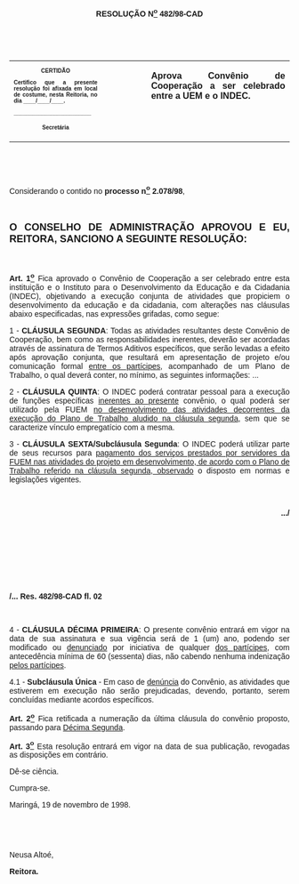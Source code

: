 <BODY>

<B><FONT FACE="Arial"><P ALIGN="CENTER"></P>
<P ALIGN="CENTER">RESOLU&Ccedil;&Atilde;O  N<U><SUP>o</U></SUP> 482/98-CAD</P>
<P ALIGN="JUSTIFY"></P>
<P ALIGN="JUSTIFY">&nbsp;</P>
<P ALIGN="JUSTIFY">&nbsp;</P></B></FONT>
<TABLE CELLSPACING=0 BORDER=0 CELLPADDING=7 WIDTH=596>
<TR><TD WIDTH="33%" VALIGN="TOP">
<B><FONT FACE="Arial" SIZE=1><P ALIGN="CENTER">CERTID&Atilde;O</P>
<P ALIGN="JUSTIFY">   Certifico que a presente resolu&ccedil;&atilde;o foi afixada em local de costume, nesta Reitoria, no dia ____/____/____.</P>
<P ALIGN="JUSTIFY"></P>
<P ALIGN="JUSTIFY">_________________________</P>
<P ALIGN="CENTER">Secret&aacute;ria</B></FONT></TD>
<TD WIDTH="16%" VALIGN="TOP">&nbsp;</TD>
<TD WIDTH="51%" VALIGN="TOP">
<B><FONT FACE="Arial"><P ALIGN="JUSTIFY">Aprova Conv&ecirc;nio de Coopera&ccedil;&atilde;o a ser celebrado entre a UEM e o INDEC.</B></FONT></TD>
</TR>
</TABLE>

<FONT FACE="Arial"><P ALIGN="JUSTIFY"></P>
<P ALIGN="JUSTIFY">&nbsp;</P>
<P ALIGN="JUSTIFY">&nbsp;</P>
<P ALIGN="JUSTIFY">&#9;Considerando o contido no <B>processo n<U><SUP>o</U></SUP> 2.078/98</B>,</P>
<B><P ALIGN="JUSTIFY"></P>
<P ALIGN="JUSTIFY">&nbsp;</P>
</FONT><FONT FACE="Arial" SIZE=4><P ALIGN="JUSTIFY">O CONSELHO DE ADMINISTRA&Ccedil;&Atilde;O APROVOU E EU, REITORA, SANCIONO A SEGUINTE RESOLU&Ccedil;&Atilde;O:</P>
</FONT><FONT FACE="Arial"><P ALIGN="JUSTIFY"></P>
<P ALIGN="JUSTIFY">&nbsp;</P>
</B><P ALIGN="JUSTIFY">&#9;<B>Art. 1<U><SUP>o</B></U></SUP> Fica aprovado o Conv&ecirc;nio de Coopera&ccedil;&atilde;o a ser celebrado entre esta institui&ccedil;&atilde;o e o Instituto para o Desenvolvimento da Educa&ccedil;&atilde;o e da Cidadania (INDEC), objetivando a execu&ccedil;&atilde;o conjunta de atividades que propiciem o desenvolvimento da educa&ccedil;&atilde;o e da cidadania, com altera&ccedil;&otilde;es nas cl&aacute;usulas abaixo especificadas, nas express&otilde;es grifadas, como segue:</P>
<P ALIGN="JUSTIFY">&#9;1 - <B>CL&Aacute;USULA SEGUNDA</B>: Todas as atividades resultantes deste Conv&ecirc;nio de Coopera&ccedil;&atilde;o, bem como as responsabilidades inerentes, dever&atilde;o ser acordadas atrav&eacute;s de assinatura de Termos Aditivos espec&iacute;ficos, que ser&atilde;o levadas a efeito ap&oacute;s aprova&ccedil;&atilde;o conjunta, que resultar&aacute; em apresenta&ccedil;&atilde;o de projeto e/ou comunica&ccedil;&atilde;o formal <U>entre os part&iacute;cipes</U>, acompanhado de um Plano de Trabalho, o qual dever&aacute; conter, no m&iacute;nimo, as seguintes informa&ccedil;&otilde;es: ...</P>
<P ALIGN="JUSTIFY">&#9;2 - <B>CL&Aacute;USULA QUINTA</B>: O INDEC poder&aacute; contratar pessoal para a execu&ccedil;&atilde;o de fun&ccedil;&otilde;es espec&iacute;ficas <U>inerentes ao presente</U> conv&ecirc;nio, o qual poder&aacute; ser utilizado pela FUEM <U>no desenvolvimento das atividades decorrentes da execu&ccedil;&atilde;o do Plano de Trabalho aludido na cl&aacute;usula segunda</U>, sem que se caracterize v&iacute;nculo empregat&iacute;cio com a mesma.</P>
<P ALIGN="JUSTIFY">&#9;3 - <B>CL&Aacute;USULA SEXTA/Subcl&aacute;usula Segunda</B>: O INDEC poder&aacute; utilizar parte de seus recursos para <U>pagamento dos servi&ccedil;os prestados por servidores da FUEM nas atividades do projeto em desenvolvimento, de acordo com o Plano de Trabalho referido na cl&aacute;usula segunda, observado</U> o disposto em normas e legisla&ccedil;&otilde;es vigentes.</P>
<P ALIGN="JUSTIFY"></P>
<P ALIGN="JUSTIFY">&nbsp;</P>
<B><P ALIGN="RIGHT">.../</P>
</B><P ALIGN="JUSTIFY"></P>
<P ALIGN="JUSTIFY">&nbsp;</P>
<P ALIGN="JUSTIFY">&nbsp;</P>
<P ALIGN="JUSTIFY">&nbsp;</P>
<P ALIGN="JUSTIFY">&nbsp;</P>
<B><P ALIGN="JUSTIFY">/... Res. 482/98-CAD&#9;&#9;&#9;&#9;&#9;&#9;&#9;&#9;fl. 02</P>
</B><P ALIGN="JUSTIFY"></P>
<P ALIGN="JUSTIFY">&nbsp;</P>
<P ALIGN="JUSTIFY">&#9;4 - <B>CL&Aacute;USULA D&Eacute;CIMA PRIMEIRA</B>: O presente conv&ecirc;nio entrar&aacute; em vigor na data de sua assinatura e sua vig&ecirc;ncia ser&aacute; de 1 (um) ano, podendo ser modificado ou <U>denunciado</U> por iniciativa de qualquer <U>dos part&iacute;cipes</U>, com anteced&ecirc;ncia m&iacute;nima de 60 (sessenta) dias, n&atilde;o cabendo nenhuma indeniza&ccedil;&atilde;o <U>pelos part&iacute;cipes</U>.</P>
<P ALIGN="JUSTIFY">&#9;4.1 - <B>Subcl&aacute;usula &Uacute;nica</B> - Em caso de <U>den&uacute;ncia</U> do Conv&ecirc;nio, as atividades que estiverem em execu&ccedil;&atilde;o n&atilde;o ser&atilde;o prejudicadas, devendo, portanto, serem conclu&iacute;das mediante acordos espec&iacute;ficos.</P>
<P ALIGN="JUSTIFY">&#9;<B>Art. 2<U><SUP>o</B></U></SUP> Fica retificada a numera&ccedil;&atilde;o da &uacute;ltima cl&aacute;usula do conv&ecirc;nio proposto, passando para <U>D&eacute;cima Segunda</U>.</P>
<P ALIGN="JUSTIFY">&#9;<B>Art. 3<U><SUP>o</B></U></SUP> Esta resolu&ccedil;&atilde;o entrar&aacute; em vigor na data de sua publica&ccedil;&atilde;o, revogadas as disposi&ccedil;&otilde;es em contr&aacute;rio.</P>
<P ALIGN="JUSTIFY">&#9;D&ecirc;-se ci&ecirc;ncia.</P>
<P ALIGN="JUSTIFY">&#9;Cumpra-se.</P>
<P ALIGN="JUSTIFY"></P>
<P ALIGN="JUSTIFY">&#9;&#9;&#9;&#9;&#9;&#9;Maring&aacute;, 19 de novembro de 1998.</P>
<P ALIGN="JUSTIFY"></P>
<P ALIGN="JUSTIFY">&nbsp;</P>
<P ALIGN="JUSTIFY">&nbsp;</P>
<P ALIGN="JUSTIFY">&#9;&#9;&#9;&#9;&#9;&#9;Neusa Alto&eacute;,</P>
<P ALIGN="JUSTIFY">&#9;&#9;&#9;&#9;&#9;&#9;<B>Reitora.</P>
</B></FONT><FONT SIZE=2></FONT></BODY>
